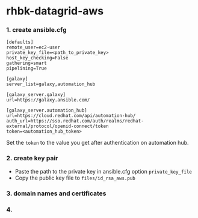 # rhbk-datagrid-aws


### 1. create ansible.cfg

```
[defaults]
remote_user=ec2-user
private_key_file=<path_to_private_key>
host_key_checking=False
gathering=smart
pipelining=True

[galaxy]
server_list=galaxy,automation_hub

[galaxy_server.galaxy]
url=https://galaxy.ansible.com/

[galaxy_server.automation_hub]
url=https://cloud.redhat.com/api/automation-hub/
auth_url=https://sso.redhat.com/auth/realms/redhat-external/protocol/openid-connect/token
token=<automation_hub_token>
```

Set the `token` to the value you get after authentication on automation hub.

### 2. create key pair

* Paste the path to the private key in ansible.cfg option `private_key_file`
* Copy the public key file to `files/id_rsa_aws.pub`

### 3. domain names and certificates



### 4.
